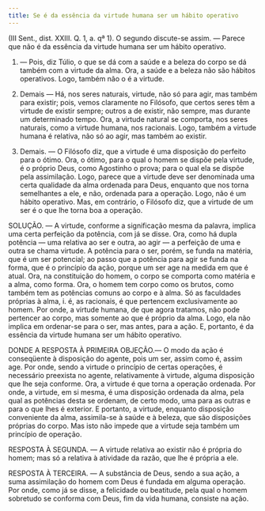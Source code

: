 ```yaml
---
title: Se é da essência da virtude humana ser um hábito operativo
---
```


(III Sent., dist. XXIII. Q. 1, a. qª 1).
  O segundo discute-se assim. — Parece que não é da essência da virtude humana ser um hábito operativo.  

1. — Pois, diz Túlio, o que se dá com a saúde e a beleza do corpo se dá também com a virtude da alma. Ora, a saúde e a beleza não são hábitos operativos. Logo, também não o é a virtude.  

2. Demais — Há, nos seres naturais, virtude, não só para agir, mas também para existir; pois, vemos claramente no Filósofo, que certos seres têm a virtude de existir sempre; outros a de existir, não sempre, mas durante um determinado tempo. Ora, a virtude natural se comporta, nos seres naturais, como a virtude humana, nos racionais. Logo, também a virtude humana é relativa, não só ao agir, mas também ao existir.  

3. Demais. — O Filósofo diz, que a virtude é uma disposição do perfeito para o ótimo. Ora, o ótimo, para o qual o homem se dispõe pela virtude, é o próprio Deus, como Agostinho o prova; para o qual ela se dispõe pela assimilação. Logo, parece que a virtude deve ser denominada uma certa qualidade da alma ordenada para Deus, enquanto que nos torna semelhantes a ele, e não, ordenada para a operação. Logo, não é um hábito operativo.  Mas, em contrário, o Filósofo diz, que a virtude de um ser é o que lhe torna boa a operação.  

SOLUÇÃO. — A virtude, conforme a significação mesma da palavra, implica uma certa perfeição da potência, com já se disse. Ora, como há dupla potência — uma relativa ao ser e outra, ao agir — a perfeição de uma e outra se chama virtude. A potência para o ser, porém, se funda na matéria, que é um ser potencial; ao passo que a potência para agir se funda na forma, que é o princípio da ação, porque um ser age na medida em que é atual. Ora, na constituição do homem, o corpo se comporta como matéria e a alma, como forma. Ora, o homem tem corpo como os brutos, como também tem as potências comuns ao corpo e à alma. Só as faculdades próprias à alma, i. é, as racionais, é que pertencem exclusivamente ao homem. Por onde, a virtude humana, de que agora tratamos, não pode pertencer ao corpo, mas somente ao que é próprio da alma. Logo, ela não implica em ordenar-se para o ser, mas antes, para a ação. E, portanto, é da essência da virtude humana ser um hábito operativo.  

DONDE A RESPOSTA À PRIMEIRA OBJEÇÃO.— O modo da ação é conseqüente à disposição do agente, pois um ser, assim como é, assim age. Por onde, sendo a virtude o princípio de certas operações, é necessário preexista no agente, relativamente à virtude, alguma disposição que lhe seja conforme. Ora, a virtude é que torna a operação ordenada. Por onde, a virtude, em si mesma, é uma disposição ordenada da alma, pela qual as potências desta se ordenam, de certo modo, uma para as outras e para o que lhes é exterior. E portanto, a virtude, enquanto disposição conveniente da alma, assimila-se à saúde e à beleza, que são disposições próprias do corpo. Mas isto não impede que a virtude seja também um princípio de operação.  

RESPOSTA À SEGUNDA. — A virtude relativa ao existir não é própria do homem; mas só a relativa à atividade da razão, que lhe é própria a ele.  

RESPOSTA À TERCEIRA. — A substância de Deus, sendo a sua ação, a suma assimilação do homem com Deus é fundada em alguma operação. Por onde, como já se disse, a felicidade ou beatitude, pela qual o homem sobretudo se conforma com Deus, fim da vida humana, consiste na ação.
